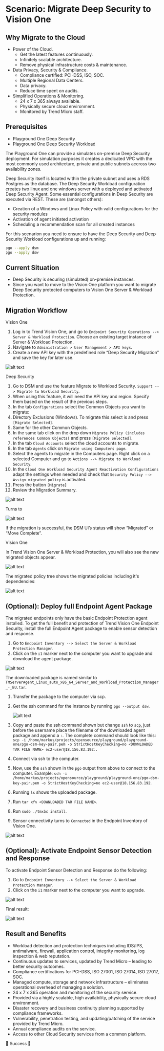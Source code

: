 # Scenario: Migrate Deep Security to Vision One

## Why Migrate to the Cloud

- Power of the Cloud.
  - Get the latest features continuously.
  - Infinitely scalable architecture.
  - Remove physical infrastructure costs & maintenance.
- Data Privacy, Security & Compliance.
  - Compliance certified: PCI-DSS, ISO, SOC.
  - Multiple Regional Data Centers.
  - Data privacy.
  - Reduce time spent on audits.
- Simplified Operations & Monitoring.
  - 24 x 7 x 365 always available.
  - Physically secure cloud environment.
  - Monitored by Trend Micro staff.

## Prerequisites

- Playground One Deep Security
- Playground One Deep Security Workload

The Playground One can provide a simulates on-premise Deep Security deployment. For simulation purposes it creates a dedicated VPC with the most commonly used architecture, private and public subnets accross two availability zones. 

Deep Security itself is located within the private subnet and uses a RDS Postgres as the database. The Deep Security Workload configuration creates two linux and one windows server with a deployed and activated Deep Security Agent. Some essential configurations in Deep Security are executed via REST. These are (amongst others):

- Creation of a Windows and Linux Policy with valid configurations for the security modules
- Activation of agent initiated activation
- Scheduling a recommendation scan for all created instances

For this scenarion you need to ensure to have the Deep Security and Deep Security Workload configurations up and running:

```sh
pgo --apply dsm
pgo --apply dsw
```

## Current Situation

- Deep Security is securing (simulated) on-premise instances.
- Since you want to move to the Vision One platform you want to migrate Deep Security protected computers to Vision One Server & Workload Protection.

## Migration Workflow

Vision One

1. Log in to Trend Vision One, and go to `Endpoint Security Operations --> Server & Workload Protection`. Choose an existing target instance of Server & Workload Protection.
2. Navigate to `Administration > User Management > API keys`.
3. Create a new API key with the predefined role “Deep Security Migration” and save the key for later use.

![alt text](images/ds-migrate-00.png "API Key")

Deep Security

1. Go to DSM and use the feature Migrate to Workload Security. `Support --> Migrate to Workload Security`.
2. When using this feature, it will need the API key and region. Specify them based on the result of the previous steps.
3. In the tab `Configurations` select the Common Objects you want to migrate:
4. Directory Exclusions (Windows). To migrate this select is and press `[Migrate Selected]`.
5. Same for the other Common Objects.
6. In the same tab click on the drop down `Migrate Policy (includes references Common Objects)` and press `[Migrate Selected]`.
7. In the tab `Cloud Accounts` select the cloud accounts to migrate.
8. In the tab `Agents` click on `Migrate using Computers page`.
9.  Select the agents to migrate in the Computers page. Right click on a selected Computer and go to `Actions --> Migrate to Workload Security`.
10. In the `Cloud One Workload Security Agent Reactivation Configurations` adapt the settings when needed and check that `Security Policy --> Assign migrated policy` is activated.
11. Press the button `[Migrate]`
12. Review the Migration Summary.

![alt text](images/ds-migrate-01.png "Moving")

Turns to

![alt text](images/ds-migrate-02.png "Complete")

If the migration is successful, the DSM UI’s status will show “Migrated” or “Move Complete”. 

Vision One

In Trend Vision One Server & Workload Protection, you will also see the new migrated objects appear.

![alt text](images/ds-migrate-03.png "Migrated")

The migrated policy tree shows the migrated policies including it's dependencies:

![alt text](images/ds-migrate-04.png "Policy Tree")

## (Optional): Deploy full Endpoint Agent Package

The migrated endpoints only have the basic Endpoint Protection agent installed. To get the full benefit and protection of Trend Vision One Endpoint Security, install the full Endpoint Agent package to enable sensor detection and response.

1. Go to `Endpoint Inventory --> Select the Server & Workload Protection Manager`.
2. Click on the `i1` marker next to the computer you want to upgrade and download the agent package.

![alt text](images/ds-migrate-05.png "Agent Package")

The downloaded package is named similar to `TMServerAgent_Linux_auto_x86_64_Server_and_Workload_Protection_Manager_-_EU.tar`. 

1. Transfer the package to the computer via scp.
2. Get the ssh command for the instance by running `pgo --output dsw`.

   ![alt text](images/ds-migrate-06.png "Output")

3. Copy and paste the ssh command shown but change `ssh` to `scp`, just before the username place the filename of the downloaded agent package and append a `:`. The complete command should look like this: `scp -i /home/markus/projects/opensource/playground/playground-one/pgo-dsm-key-pair.pem -o StrictHostKeyChecking=no <DOWNLOADED TAR FILE NAME> ec2-user@18.156.83.192:`.
4.  Connect via ssh to the computer.
5. Now, use the `ssh` shown in the `pgo` output from above to connect to the computer. Example: `ssh -i /home/markus/projects/opensource/playground/playground-one/pgo-dsm-key-pair.pem -o StrictHostKeyChecking=no ec2-user@18.156.83.192`.
6. Running `ls` shows the uploaded package.
7. Run `tar xfv <DOWNLOADED TAR FILE NAME>`.
8. Run `sudo ./tmxbc install`.
9.  Sensor connectivity turns to `Connected` in the Endpoint Inventory of Vision One.

   ![alt text](images/ds-migrate-07.png "Connected")

## (Optional): Activate Endpoint Sensor Detection and Response

To activate Endpoint Sensor Detection and Response do the following:

1. Go to `Endpoint Inventory --> Select the Server & Workload Protection Manager`.
2. Click on the `i1` marker next to the computer you want to upgrade.

![alt text](images/ds-migrate-08.png "Recommended Actions")

Final result:

![alt text](images/ds-migrate-09.png "Agent Package")

## Result and Benefits

- Workload detection and protection techniques including IDS/IPS, antimalware, firewall, application control, integrity monitoring, log inspection & web reputation.
- Continuous updates to services, updated by Trend Micro – leading to better security outcomes.
- Compliance certifications for PCI-DSS, ISO 27001, ISO 27014, ISO 27017, SOC.
- Managed compute, storage and network infrastructure – eliminates operational overhead of managing a solution.
- 24 x 7 x 365 operation and monitoring of the security service.
- Provided via a highly scalable, high availability, physically secure cloud environment.
- Disaster recovery and business continuity planning supported by compliance frameworks.
- Vulnerability, penetration testing, and updating/patching of the service provided by Trend Micro.
- Annual compliance audits on the service.
- Access to other Cloud Security services from a common platform.

🎉 Success 🎉
